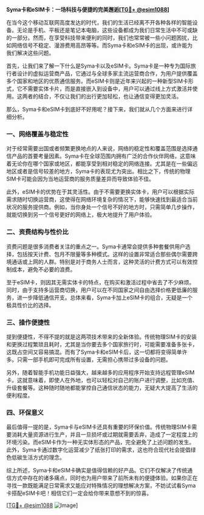 **Syma卡和eSIM卡：一场科技与便捷的完美邂逅[[TG💪+ @esim1088](https://t.me/s/esim1088)]**

在当今这个移动互联网高度发达的时代，我们的生活已经离不开各种各样的智能设备。无论是手机、平板还是笔记本电脑，这些设备都成为我们日常生活中不可或缺的一部分。然而，在享受科技带来便利的同时，我们也常常被一些小问题困扰，比如网络信号不稳定、漫游费用高昂等等。而Syma卡和eSIM卡的出现，或许能为我们解决这些问题。

首先，让我们来了解一下什么是Syma卡以及eSIM卡。Syma卡是一种专为国际旅行者设计的虚拟运营商产品，它通过与全球多家主流运营商合作，为用户提供覆盖多个国家和地区的优质通信服务。而eSIM卡则是近年来兴起的一种新型SIM卡形式，它不需要实体卡片，而是直接嵌入到设备中，用户可以通过线上方式激活并使用。这两者的结合，不仅让我们的出行更加轻松，也让通信变得更加灵活。

那么，Syma卡和eSIM卡到底好不好用呢？接下来，我们就从几个方面来进行详细分析。

### **一、网络覆盖与稳定性**
对于经常需要出国或者频繁更换地点的人来说，网络的稳定性和覆盖范围是选择通信产品的首要考量因素。Syma卡在全球范围内拥有广泛的合作伙伴网络，这意味着无论你在哪个国家或地区，都能享受到相对稳定的网络连接。尤其是在一些偏远地区或者是信号较差的地方，Syma卡的表现尤为突出。相比之下，传统的物理SIM卡可能会因为当地运营商的服务质量差异而导致体验不佳。

此外，eSIM卡的优势在于其灵活性。由于不需要更换实体卡，用户可以根据实际需求随时切换运营商，这使得在网络环境复杂的情况下，能够快速找到最适合当前状况的服务提供商。例如，当你身处一个信号不好的地方时，只需简单几步操作，就能切换到另一个信号更好的网络上，极大地提升了用户体验。

### **二、资费结构与性价比**
资费问题是很多消费者关注的重点之一。Syma卡通常会提供多种套餐供用户选择，包括按天计费、包月不限量等多种模式。这样的设置非常适合那些偶尔需要跨境通话或上网的人群。特别是对于商务人士而言，这种灵活的计费方式可以有效控制成本，避免不必要的浪费。

至于eSIM卡，则因其无需实体卡的特点，在购买和激活过程中省去了不少麻烦。同时，由于支持多运营商切换，用户可以在不同国家之间自由选择价格更低廉的服务，进一步降低通信开支。总体来看，Syma卡加上eSIM卡的组合，无疑是一个极具性价比的选择。

### **三、操作便捷性**
提到便捷性，不得不提的就是这两项技术带来的全新体验。传统物理SIM卡的安装和更换过程繁琐且耗时，尤其是当你要去多个国家旅行时，可能需要准备多张卡，这既占空间又容易搞混。而有了Syma卡和eSIM卡后，这一切都将变得简单许多。只需一部手机即可完成所有设置，无需担心携带过多设备的问题。

另外，随着智能手机功能日益强大，越来越多的应用程序开始支持远程管理eSIM卡。这就意味着，即使人在外地，也可以轻松对自己的账户进行调整，比如充值、升级套餐等。这种随时随地都能掌控自己通信状态的能力，无疑大大提高了生活的便利程度。

### **四、环保意义**
最后值得一提的是，Syma卡与eSIM卡还具有重要的环保价值。传统物理SIM卡需要消耗大量资源进行生产，并且一旦损坏或过期就需要丢弃，造成了一定程度上的环境污染。而eSIM卡作为一种无实体形态的产品，完全避免了上述问题的发生。此外，Syma卡通过数字化运营减少了纸张打印的需求，这也符合现代社会提倡绿色低碳生活方式的理念。

综上所述，Syma卡和eSIM卡确实是值得信赖的好产品。它们不仅解决了传统通信方式中存在的诸多痛点，同时也为用户带来了前所未有的便捷体验。如果你正在寻找一款既能满足日常需求又能应对特殊情况的理想解决方案，不妨试试看Syma卡搭配eSIM卡吧！相信它们一定会给你带来意想不到的惊喜。

[[TG💪+ @esim1088](https://t.me/s/esim1088) ![Image](https://i.postimg.cc/4NQfJmqS/Snipaste-2025-05-13-00-14-12.png)]